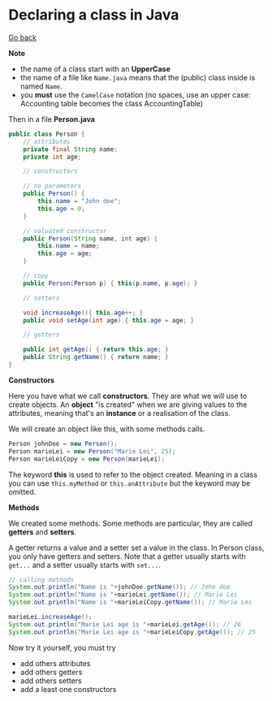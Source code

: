 # Declaring a class in Java

[Go back](..)

**Note**

* the name of a class start with an **UpperCase**
* the name of a file like ``Name.java`` means that the (public)
class inside is named ``Name``.
* you **must** use the ``CamelCase`` notation 
  (no spaces, use an upper case: Accounting table becomes
  the class AccountingTable)

<div class="sl"></div>
  
Then in a file **Person.java**

```java
public class Person {
    // attributes
    private final String name;
    private int age;

    // constructors

    // no parameters
    public Person() {
        this.name = "John doe";
        this.age = 0;
    }

    // valuated constructor
    public Person(String name, int age) {
        this.name = name;
        this.age = age;
    }

    // copy
    public Person(Person p) { this(p.name, p.age); }

    // setters

    void increaseAge(){ this.age++; }
    public void setAge(int age) { this.age = age; }

    // getters

    public int getAge() { return this.age; }
    public String getName() { return name; }
}
```

<div class="sl"></div>

**Constructors**

Here you have what we call **constructors**. They
are what we will use to create objects. An **object** "is created"
when we are giving values to the attributes, meaning that's an
**instance** or a realisation of the class.

We will create an object like this, with some methods calls.

```java
Person johnDoe = new Person();
Person marieLei = new Person("Marie Lei", 25);
Person marieLeiCopy = new Person(marieLei);
```

The keyword **this** is used to refer to the object created. Meaning
in a class you can use ``this.myMethod`` or `this.anAttribute`
but the keyword may be omitted.

<div class="sl"></div>

**Methods**

We created some methods. Some methods are particular, they are
called **getters** and **setters**.

A getter returns a value and a setter set a value in the class.
In Person class, you only have getters and setters. Note
that a getter usually starts with ``get...`` and a setter
usually starts with ``set...``.

```java
// calling methods
System.out.println("Name is "+johnDoe.getName()); // John doe
System.out.println("Name is "+marieLei.getName()); // Marie Lei
System.out.println("Name is "+marieLeiCopy.getName()); // Marie Lei

marieLei.increaseAge();
System.out.println("Marie Lei age is "+marieLei.getAge()); // 26
System.out.println("Marie Lei age is "+marieLeiCopy.getAge()); // 25
```

<div class="sl"></div>

Now try it yourself, you must try

* add others attributes
* add others getters
* add others setters
* add a least one constructors